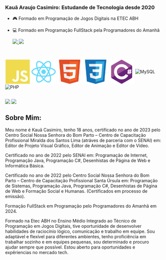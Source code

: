 ### Kauã Araujo Casimiro: Estudande de Tecnologia desde 2020


- 🎮 Formado em Programação de Jogos Digitais na ETEC ABH
- 💻 Formado em Programação FullStack pela Programadores do Amanhã

  <a href="https://github.com/anuraghazra/github-readme-stats">
    <img algin="center" src="https://github-readme-stats.vercel.app/api?username=KauaCasimiro&show_icons=true&theme=radical">
  </a>
  
  <a href="https://github.com/KauaCasimiro/github-readme-stats">
     <img algin="center" src="https://github-readme-stats.vercel.app/api/top-langs/?username=KauaCasimiro">
  </a>

  
##
 <div style="display: inline_block"><br>
  <img align="center" alt="Js" height="80" width="80" src="https://raw.githubusercontent.com/devicons/devicon/master/icons/javascript/javascript-plain.svg">
  <img align="center" alt="React" height="80" width="80" src="https://raw.githubusercontent.com/devicons/devicon/master/icons/react/react-original.svg">
  <img align="center" alt="HTML" height="80" width="80" src="https://raw.githubusercontent.com/devicons/devicon/master/icons/html5/html5-original.svg">
  <img align="center" alt="CSS" height="80" width="80" src="https://raw.githubusercontent.com/devicons/devicon/master/icons/css3/css3-original.svg">
  <img align="center" alt="Csharp" height="80" width="80" src="https://raw.githubusercontent.com/devicons/devicon/master/icons/csharp/csharp-original.svg">
  <img align="center" alt="MySQL" height="80" width="80" src="https://cdn.jsdelivr.net/gh/devicons/devicon@latest/icons/mysql/mysql-original-wordmark.svg" />
  <img  align="center" alt="PHP" height="80" width="80" src="https://cdn.jsdelivr.net/gh/devicons/devicon@latest/icons/php/php-original.svg" />         
</div>

##

<div> 
  <a href = "mailto:kaua.casimiro16@gmail.com"><img src="https://img.shields.io/badge/Gmail-D14836?style=for-the-badge&logo=gmail&logoColor=white" target="_blank"></a>
  <a href="https://www.linkedin.com/in/kau%C3%A3-araujo-casimiro-453b47260/" target="_blank"><img src="https://img.shields.io/badge/-LinkedIn-%230077B5?style=for-the-badge&logo=linkedin&logoColor=white" target="_blank"></a> 
  
</div>

##

## Sobre Mim:
Meu nome é Kauã Casimiro, tenho 18 anos, certificado no ano de 2023 pelo Centro Social Nossa Senhora do Bom Parto – Centro de Capacitação Profissional Miralda dos Santos Lima (atráves de parceria com o SENAI) em: Editor de Projeto Visual Gráfico, Editor de Animação e Editor de Vídeo.

Certificado no ano de 2022 pelo SENAI em: Programação de Internet, Programação Java, Programação C#, Desenhistas de Página de Web e Informática Básica.

Certificado no ano de 2022 pelo Centro Social Nossa Senhora do Bom Parto – Centro de Capacitação Profissional Santa Úrsula em: Programação de Sistemas, Programação Java, Programação C#, Desenhistas de Página de Web e Formação Social e Humanas. (Certificados em processo de emissão).

Formação FullStack em Programação pelo Programadores do Amanhã em 2024. 

Formado na Etec ABH no Ensino Médio Integrado ao Técnico de Programação em Jogos Digitais, tive oportunidade de desenvolver habilidades de raciocínio lógico, comunicação e trabalho em equipe. Sou adaptável e flexível para diferentes ambientes, tenho proficiência em trabalhar sozinho e em equipes pequenas, sou determinado e procuro ajudar sempre que possível. Estou aberto para oportunidades e expêriencias no mercado tech.

